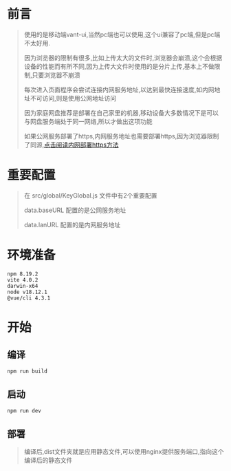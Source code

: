# 前言
> 使用的是移动端vant-ui,当然pc端也可以使用,这个ui兼容了pc端,但是pc端不太好用.
> 
> 因为浏览器的限制有很多,比如上传太大的文件时,浏览器会崩溃,这个会根据设备的性能而有所不同,因为上传大文件时使用的是分片上传,基本上不做限制,只要浏览器不崩溃
>
> 每次进入页面程序会尝试连接内网服务地址,以达到最快连接速度,如内网地址不可访问,则是使用公网地址访问
> 
> 因为家庭网盘推荐是部署在自己家里的机器,移动设备大多数情况下是可以与网盘服务端处于同一网络,所以才做出这项功能
> 
> 如果公网服务部署了https,内网服务地址也需要部署https,因为浏览器限制了同源,[点击阅读内网部署https方法](https://blog.jflove.cn/2023/01/30/%E5%B1%80%E5%9F%9F%E7%BD%91%E5%AE%89%E5%85%A8%E7%9A%84https%E5%8D%8F%E8%AE%AE%E8%A7%A3%E5%86%B3%E6%96%B9%E6%A1%88.html)
# 重要配置
> 在 src/global/KeyGlobal.js 文件中有2个重要配置
> 
> data.baseURL 配置的是公网服务地址
> 
> data.lanURL 配置的是内网服务地址

# 环境准备
```
npm 8.19.2
vite 4.0.2 
darwin-x64 
node v18.12.1
@vue/cli 4.3.1
```
# 开始
## 编译
```sh
npm run build
```
## 启动
```sh
npm run dev
```
## 部署
> 编译后,dist文件夹就是应用静态文件,可以使用nginx提供服务端口,指向这个编译后的静态文件


